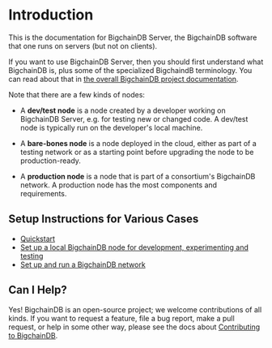 <!---
Copyright BigchainDB GmbH and BigchainDB contributors
SPDX-License-Identifier: (Apache-2.0 AND CC-BY-4.0)
Code is Apache-2.0 and docs are CC-BY-4.0
--->

# Introduction

This is the documentation for BigchainDB Server, the BigchainDB software that one runs on servers (but not on clients).

If you want to use BigchainDB Server, then you should first understand what BigchainDB is, plus some of the specialized BigchaindB terminology. You can read about that in [the overall BigchainDB project documentation](https://docs.bigchaindb.com/en/latest/index.html).

Note that there are a few kinds of nodes:

- A **dev/test node** is a node created by a developer working on BigchainDB Server, e.g. for testing new or changed code. A dev/test node is typically run on the developer's local machine.

- A **bare-bones node** is a node deployed in the cloud, either as part of a testing network or as a starting point before upgrading the node to be production-ready.

- A **production node** is a node that is part of a consortium's BigchainDB network. A production node has the most components and requirements.

## Setup Instructions for Various Cases

- [Quickstart](quickstart.html)
- [Set up a local BigchainDB node for development, experimenting and testing](https://docs.bigchaindb.com/projects/contributing/en/latest/dev-setup-coding-and-contribution-process/index.html)
- [Set up and run a BigchainDB network](network-operations/index.html)

## Can I Help?

Yes! BigchainDB is an open-source project; we welcome contributions of all kinds. If you want to request a feature, file a bug report, make a pull request, or help in some other way, please see the docs about [Contributing to BigchainDB](https://docs.bigchaindb.com/projects/contributing/en/latest/index.html).
